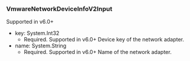 ### VmwareNetworkDeviceInfoV2Input
Supported in v6.0+

- key: System.Int32
  - Required. Supported in v6.0+
      Device key of the network adapter.
- name: System.String
  - Required. Supported in v6.0+
      Name of the network adapter.
